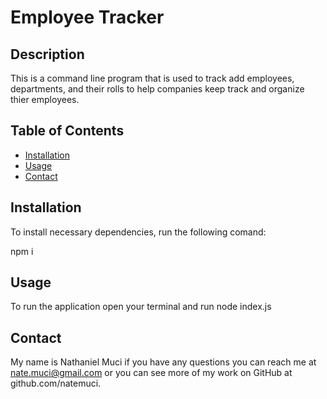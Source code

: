 # Employee Tracker

  ## Description
  
  This is a command line program that is used to track add employees, departments, and their rolls to help companies keep track and organize thier employees.
  
  ## Table of Contents 
  
  - [Installation](#installation)
  - [Usage](#usage)
  - [Contact](#contact)
  
  ## Installation
  
  To install necessary dependencies, run the following comand:

  npm i

  ## Usage
  
  To run the application open your terminal and run node index.js
        
  ## Contact
  
  My name is Nathaniel Muci if you have any questions you can reach me at nate.muci@gmail.com or you can see more of my work on GitHub at github.com/natemuci.
  